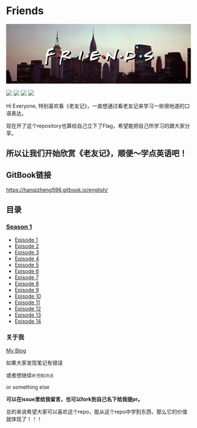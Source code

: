 # Friends 


![](/Learn/source/image/Friends_logo.png)


![](https://img.shields.io/badge/To-Learn-brightgreen.svg?longCache=true&style=popout-square) 
![](https://img.shields.io/badge/Status-Updating-red.svg?longCache=true&style=popout-square)
![](https://img.shields.io/badge/level-freshman-blue.svg?longCache=true&style=popout-square)
![](https://img.shields.io/badge/Thank_You-Star-yellow.svg?longCache=true&style=popout-square)

Hi Everyone, 特别喜欢看《老友记》，一直想通过看老友记来学习一些很地道的口语表达。

现在开了这个repository也算给自己立下了Flag，希望能把自己所学习的跟大家分享。

## 所以让我们开始欣赏《老友记》，顺便～学点英语吧！


## GitBook链接

https://hanqizheng598.gitbook.io/english/


## 目录

### [Season 1](https://github.com/hanqizheng/Engilsh-Note/tree/master/Season1)
- [Episode 1](https://github.com/hanqizheng/Watching-Friends-Together/blob/master/Learn/Season1/Episode1.md)
- [Episode 2](https://github.com/hanqizheng/Watching-Friends-Together/blob/master/Learn/Season1/Episode2.md)
- [Episode 3](https://github.com/hanqizheng/Watching-Friends-Together/blob/master/Learn/Season1/Episode3.md)
- [Episode 4](https://github.com/hanqizheng/Watching-Friends-Together/blob/master/Learn/Season1/Episode4.md)
- [Episode 5](https://github.com/hanqizheng/Watching-Friends-Together/blob/master/Learn/Season1/Episode5.md)
- [Episode 6](https://github.com/hanqizheng/Watching-Friends-Together/blob/master/Learn/Season1/Episode6.md)
- [Episode 7](https://github.com/hanqizheng/Watching-Friends-Together/blob/master/Learn/Season1/Episode7.md)
- [Episode 8](https://github.com/hanqizheng/Watching-Friends-Together/blob/master/Learn/Season1/Episode8.md)
- [Episode 9](https://github.com/hanqizheng/Watching-Friends-Together/blob/master/Learn/Season1/Episode9.md)
- [Episode 10](https://github.com/hanqizheng/Watching-Friends-Together/blob/master/Learn/Season1/Episode10.md)
- [Episode 11](https://github.com/hanqizheng/Watching-Friends-Together/blob/master/Learn/Season1/Episode11.md)
- [Episode 12](https://github.com/hanqizheng/Watching-Friends-Together/blob/master/Learn/Season1/Episode12.md)
- [Episode 13](https://github.com/hanqizheng/Watching-Friends-Together/blob/master/Learn/Season1/Episode13.md)
- [Episode 14](https://github.com/hanqizheng/Watching-Friends-Together/blob/master/Learn/Season1/Episode14.md)

### 关于我

[My Blog](https://hanqizheng.github.io)


如果大家发现笔记有错误

或者想继续`补充知识点`

or something else

**可以在issue里给我留言，也可以fork到自己名下给我提pr。**

总的来说希望大家可以喜欢这个repo，能从这个repo中学到东西，那么它的价值就体现了！！！

